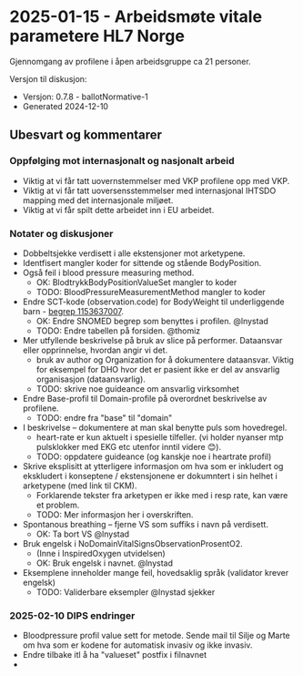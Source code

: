 # 2025-01-15 - Arbeidsmøte vitale parametere HL7 Norge

Gjennomgang av profilene i åpen arbeidsgruppe ca 21 personer.

Versjon til diskusjon:

* Versjon: 0.7.8 - ballotNormative-1
* Generated 2024-12-10

## Ubesvart og kommentarer

### Oppfølging mot internasjonalt og nasjonalt arbeid

* Viktig at vi får tatt uovernstemmelser med VKP profilene opp med VKP.
* Viktig at vi får tatt uoversensstemmelser med internasjonal IHTSDO mapping med det internasjonale miljøet.
* Viktig at vi får spilt dette arbeidet inn i EU arbeidet.

### Notater og diskusjoner

* Dobbeltsjekke verdisett i alle ekstensjoner mot arketypene.  
* Identfisert mangler koder for sittende og stående BodyPosition.  
* Også feil i blood pressure measuring method.  
  * OK: BlodtrykkBodyPositionValueSet mangler to koder
  * TODO: BloodPressureMeasurementMethod mangler to koder
* Endre SCT-kode (observation.code) for BodyWeight til underliggende barn - [begrep 1153637007](https://browser.ihtsdotools.org/?perspective=full&conceptId1=1153637007&edition=MAIN/SNOMEDCT-NO&release=&languages=no,en).  
  * OK: Endre SNOMED begrep som benyttes i profilen. @lnystad
  * TODO: Endre tabellen på forsiden. @thomiz
* Mer utfyllende beskrivelse på bruk av slice på performer. Dataansvar eller opprinnelse, hvordan angir vi det.  
  * bruk av author og Organization for å dokumentere dataansvar. Viktig for eksempel for DHO hvor det er pasient ikke er del av ansvarlig organisasjon (dataansvarlig).  
  * TODO: skrive noe guideance om ansvarlig virksomhet
* Endre Base-profil til Domain-profile på overordnet beskrivelse av profilene.
  * TODO: endre fra "base" til "domain"  
* I beskrivelse – dokumentere at man skal benytte puls som hovedregel.  
  * heart-rate er kun aktuelt i spesielle tilfeller. (vi holder nyanser mtp pulsklokker med EKG etc utenfor inntil videre 😊).  
  * TODO: oppdatere guideance (og kanskje noe i heartrate profil)
* Skrive eksplisitt at ytterligere informasjon om hva som er inkludert og ekskludert i konseptene / ekstensjonene er dokumntert i sin helhet i arketypene (med link til CKM).  
  * Forklarende tekster fra arketypen er ikke med i resp rate, kan være et problem.
  * TODO: Mer informasjon her i overskriften.
* Spontanous breathing – fjerne VS som suffiks i navn på verdisett.  
  * OK: Ta bort VS @lnystad 
* Bruk engelsk i NoDomainVitalSignsObservationProsentO2. 
  * (Inne i InspiredOxygen utvidelsen) 
  * OK: Bruk engelsk i navnet. @lnystad 
* Eksemplene inneholder mange feil, hovedsaklig språk (validator krever engelsk)
  * TODO: Validerbare eksempler @lnystad sjekker

### 2025-02-10 DIPS endringer

* Bloodpressure profil value sett for metode. Sende mail til Silje og Marte om hva som er kodene for automatisk invasiv og ikke invasiv.
* Endre tilbake itl å ha "valueset" postfix i filnavnet
* 
